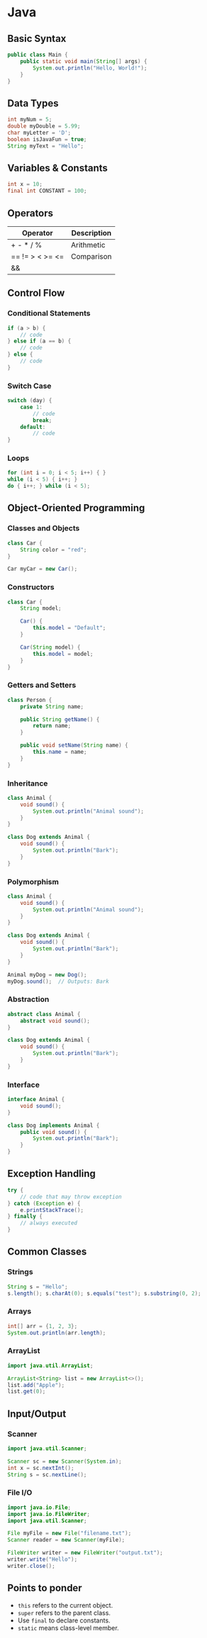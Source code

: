 # Java

## Basic Syntax

```java
public class Main {
    public static void main(String[] args) {
        System.out.println("Hello, World!");
    }
}
```

## Data Types

```java
int myNum = 5;
double myDouble = 5.99;
char myLetter = 'D';
boolean isJavaFun = true;
String myText = "Hello";
```

## Variables & Constants

```java
int x = 10;
final int CONSTANT = 100;
```

## Operators

| Operator | Description       |
|----------|-------------------|
| + - * / % | Arithmetic        |
| == != > < >= <= | Comparison |
| && || !   | Logical           |

## Control Flow

### Conditional Statements

```java
if (a > b) {
    // code
} else if (a == b) {
    // code
} else {
    // code
}
```

### Switch Case

```java
switch (day) {
    case 1:
        // code
        break;
    default:
        // code
}
```

### Loops

```java
for (int i = 0; i < 5; i++) { }
while (i < 5) { i++; }
do { i++; } while (i < 5);
```

## Object-Oriented Programming

### Classes and Objects

```java
class Car {
    String color = "red";
}

Car myCar = new Car();
```

### Constructors

```java
class Car {
    String model;

    Car() {
        this.model = "Default";
    }

    Car(String model) {
        this.model = model;
    }
}
```

### Getters and Setters

```java
class Person {
    private String name;

    public String getName() {
        return name;
    }

    public void setName(String name) {
        this.name = name;
    }
}
```

### Inheritance

```java
class Animal {
    void sound() {
        System.out.println("Animal sound");
    }
}

class Dog extends Animal {
    void sound() {
        System.out.println("Bark");
    }
}
```

### Polymorphism

```java
class Animal {
    void sound() {
        System.out.println("Animal sound");
    }
}

class Dog extends Animal {
    void sound() {
        System.out.println("Bark");
    }
}

Animal myDog = new Dog();
myDog.sound();  // Outputs: Bark
```

### Abstraction

```java
abstract class Animal {
    abstract void sound();
}

class Dog extends Animal {
    void sound() {
        System.out.println("Bark");
    }
}
```

### Interface

```java
interface Animal {
    void sound();
}

class Dog implements Animal {
    public void sound() {
        System.out.println("Bark");
    }
}
```

## Exception Handling

```java
try {
    // code that may throw exception
} catch (Exception e) {
    e.printStackTrace();
} finally {
    // always executed
}
```

## Common Classes

### Strings

```java
String s = "Hello";
s.length(); s.charAt(0); s.equals("test"); s.substring(0, 2);
```

### Arrays

```java
int[] arr = {1, 2, 3};
System.out.println(arr.length);
```

### ArrayList

```java
import java.util.ArrayList;

ArrayList<String> list = new ArrayList<>();
list.add("Apple");
list.get(0);
```

## Input/Output

### Scanner

```java
import java.util.Scanner;

Scanner sc = new Scanner(System.in);
int x = sc.nextInt();
String s = sc.nextLine();
```

### File I/O

```java
import java.io.File;
import java.io.FileWriter;
import java.util.Scanner;

File myFile = new File("filename.txt");
Scanner reader = new Scanner(myFile);

FileWriter writer = new FileWriter("output.txt");
writer.write("Hello");
writer.close();
```

## Points to ponder

- `this` refers to the current object.
- `super` refers to the parent class.
- Use `final` to declare constants.
- `static` means class-level member.